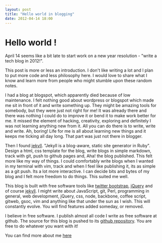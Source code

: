 ```yaml
---
layout: post
title: "Hello world in blogging"
date: 2012-04-14 18:00
---
```


# Hello world !

April 14 seems like a bit late to start work on a new year resolution - "write a tech blog in 2012!". 

This post is more or less an introduction. I don't like writing a lot and I plan to put more code and less philosophy here. I would love to share what I know and learn more from people who might stumble upon these random notes. 

I had a blog at blogspot, which apparently died because of low maintenance. I felt nothing good about wordpress or blogspot which made me sit in front of it and write something up. They might be amazing tools for somebody, but they were just not right for me! It was already there and there was nothing I could do to improve it or bend it to make work better for me. It missed the element of hacking, creativity, exploring and definitely I was not learning anything new from it. All you can do there is to write, write and write. Ah, boring! Life for me is all about learning new things and it keeps me ticking all day long. That part was just not there in blogger. 

Then I found [jekyll](https://github.com/mojombo/jekyll/). "Jekyll is a blog-aware, static site generator in Ruby". Design a html, css template for the blog, write blogs in simple markdown, track with git, push to github pages and, Aha! the blog published. This felt more like my way of things. I could comfortably write blogs when I wanted in my terminal with vim, track and when I feel like publishing it, its as simple as a git push. Its a lot more interactive. I can decide bits and bytes of my blog and I felt more freedom to do things. This suited me well. 

This blog is built with free software tools like [twitter bootstrap](http://twitter.github.com/bootstrap/), [jQuery](www.jquery.com) and of course [jekyll](https://github.com/mojombo/jekyll/). I might write about JavaScript, git, Perl, programming in general, web development, jQuery, css, node, backbone, coffee script, gitweb, gsoc, vim and anything like that under the sun as I wish. This will constantly evolve. You will find features added someday, or removed. 

I believe in free software. I publish almost all code I write as free software at github. The source for this blog is pushed to its [github repository](https://github.com/jaseemabid/jaseemabid.github.com). You are free to do whatever you want with it!

You can find more about me [here](/about)
